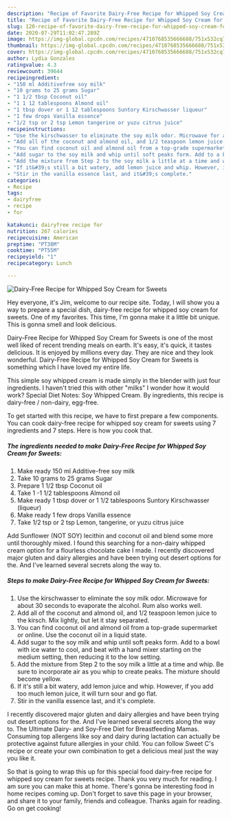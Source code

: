 ```yaml
---
description: "Recipe of Favorite Dairy-Free Recipe for Whipped Soy Cream for Sweets"
title: "Recipe of Favorite Dairy-Free Recipe for Whipped Soy Cream for Sweets"
slug: 120-recipe-of-favorite-dairy-free-recipe-for-whipped-soy-cream-for-sweets
date: 2020-07-29T11:02:47.289Z
image: https://img-global.cpcdn.com/recipes/4710768535666688/751x532cq70/dairy-free-recipe-for-whipped-soy-cream-for-sweets-recipe-main-photo.jpg
thumbnail: https://img-global.cpcdn.com/recipes/4710768535666688/751x532cq70/dairy-free-recipe-for-whipped-soy-cream-for-sweets-recipe-main-photo.jpg
cover: https://img-global.cpcdn.com/recipes/4710768535666688/751x532cq70/dairy-free-recipe-for-whipped-soy-cream-for-sweets-recipe-main-photo.jpg
author: Lydia Gonzales
ratingvalue: 4.3
reviewcount: 39644
recipeingredient:
- "150 ml Additivefree soy milk"
- "10 grams to 25 grams Sugar"
- "1 1/2 tbsp Coconut oil"
- "1 1 12 tablespoons Almond oil"
- "1 tbsp dover or 1 12 tablespoons Suntory Kirschwasser liqueur"
- "1 few drops Vanilla essence"
- "1/2 tsp or 2 tsp Lemon tangerine or yuzu citrus juice"
recipeinstructions:
- "Use the kirschwasser to eliminate the soy milk odor. Microwave for about 30 seconds to evaporate the alcohol. Rum also works well."
- "Add all of the coconut and almond oil, and 1/2 teaspoon lemon juice to the kirsch. Mix lightly, but let it stay separated."
- "You can find coconut oil and almond oil from a top-grade supermarket or online. Use the coconut oil in a liquid state."
- "Add sugar to the soy milk and whip until soft peaks form. Add to a bowl with ice water to cool, and beat with a hand mixer starting on the medium setting, then reducing it to the low setting."
- "Add the mixture from Step 2 to the soy milk a little at a time and whip. Be sure to incorporate air as you whip to create peaks. The mixture should become yellow."
- "If it&#39;s still a bit watery, add lemon juice and whip. However, if you add too much lemon juice, it will turn sour and go flat."
- "Stir in the vanilla essence last, and it&#39;s complete."
categories:
- Recipe
tags:
- dairyfree
- recipe
- for

katakunci: dairyfree recipe for 
nutrition: 267 calories
recipecuisine: American
preptime: "PT38M"
cooktime: "PT55M"
recipeyield: "1"
recipecategory: Lunch

---
```



![Dairy-Free Recipe for Whipped Soy Cream for Sweets](https://img-global.cpcdn.com/recipes/4710768535666688/751x532cq70/dairy-free-recipe-for-whipped-soy-cream-for-sweets-recipe-main-photo.jpg)

Hey everyone, it's Jim, welcome to our recipe site. Today, I will show you a way to prepare a special dish, dairy-free recipe for whipped soy cream for sweets. One of my favorites. This time, I'm gonna make it a little bit unique. This is gonna smell and look delicious.

Dairy-Free Recipe for Whipped Soy Cream for Sweets is one of the most well liked of recent trending meals on earth. It's easy, it's quick, it tastes delicious. It is enjoyed by millions every day. They are nice and they look wonderful. Dairy-Free Recipe for Whipped Soy Cream for Sweets is something which I have loved my entire life.

This simple soy whipped cream is made simply in the blender with just four ingredients. I haven&#39;t tried this with other &#34;milks&#34; I wonder how it would work? Special Diet Notes: Soy Whipped Cream. By ingredients, this recipe is dairy-free / non-dairy, egg-free.


To get started with this recipe, we have to first prepare a few components. You can cook dairy-free recipe for whipped soy cream for sweets using 7 ingredients and 7 steps. Here is how you cook that.

<!--inarticleads1-->

##### The ingredients needed to make Dairy-Free Recipe for Whipped Soy Cream for Sweets:

1. Make ready 150 ml Additive-free soy milk
1. Take 10 grams to 25 grams Sugar
1. Prepare 1 1/2 tbsp Coconut oil
1. Take 1 -1 1/2 tablespoons Almond oil
1. Make ready 1 tbsp dover or 1 1/2 tablespoons Suntory Kirschwasser (liqueur)
1. Make ready 1 few drops Vanilla essence
1. Take 1/2 tsp or 2 tsp Lemon, tangerine, or yuzu citrus juice


Add Sunflower (NOT SOY) lecithin and coconut oil and blend some more until thoroughly mixed. I found this searching for a non-dairy whipped cream option for a flourless chocolate cake I made. I recently discovered major gluten and dairy allergies and have been trying out desert options for the. And I&#39;ve learned several secrets along the way to. 

<!--inarticleads2-->

##### Steps to make Dairy-Free Recipe for Whipped Soy Cream for Sweets:

1. Use the kirschwasser to eliminate the soy milk odor. Microwave for about 30 seconds to evaporate the alcohol. Rum also works well.
1. Add all of the coconut and almond oil, and 1/2 teaspoon lemon juice to the kirsch. Mix lightly, but let it stay separated.
1. You can find coconut oil and almond oil from a top-grade supermarket or online. Use the coconut oil in a liquid state.
1. Add sugar to the soy milk and whip until soft peaks form. Add to a bowl with ice water to cool, and beat with a hand mixer starting on the medium setting, then reducing it to the low setting.
1. Add the mixture from Step 2 to the soy milk a little at a time and whip. Be sure to incorporate air as you whip to create peaks. The mixture should become yellow.
1. If it&#39;s still a bit watery, add lemon juice and whip. However, if you add too much lemon juice, it will turn sour and go flat.
1. Stir in the vanilla essence last, and it&#39;s complete.


I recently discovered major gluten and dairy allergies and have been trying out desert options for the. And I&#39;ve learned several secrets along the way to. The Ultimate Dairy- and Soy-Free Diet for Breastfeeding Mamas. Consuming top allergens like soy and dairy during lactation can actually be protective against future allergies in your child. You can follow Sweet C&#39;s recipe or create your own combination to get a delicious meal just the way you like it. 

So that is going to wrap this up for this special food dairy-free recipe for whipped soy cream for sweets recipe. Thank you very much for reading. I am sure you can make this at home. There's gonna be interesting food in home recipes coming up. Don't forget to save this page in your browser, and share it to your family, friends and colleague. Thanks again for reading. Go on get cooking!
